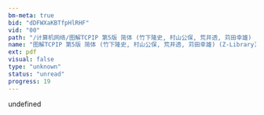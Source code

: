 ```yaml
---
bm-meta: true
bid: "dDFWXaKBTfpHlRHF"
vid: "00"
path: "/计算机网络/图解TCPIP 第5版 简体 (竹下隆史, 村山公保, 荒井透, 苅田幸雄) (Z-Library).pdf"
name: "图解TCPIP 第5版 简体 (竹下隆史, 村山公保, 荒井透, 苅田幸雄) (Z-Library)"
ext: pdf
visual: false
type: "unknown"
status: "unread"
progress: 19
---
```

undefined